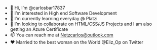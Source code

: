 - 👋 Hi, I’m @carlosbar17837
- 👀 I’m interested in High end Software Development
- 🌱 I’m currently learning everyday @ Platzi
- 💞️ I’m looking to collaborate on HTML/CSS/JS Projects and I am also getting an Azure Certificate
- 📫 You can reach me at Netzcarlos@outlook.com 
- ❤️ Married to the best woman on the World @Eliz_Op on Twitter 

<!---
carlosbar17837/carlosbar17837 is a ✨ special ✨ repository because its `README.md` (this file) appears on your GitHub profile.
You can click the Preview link to take a look at your changes.
--->
